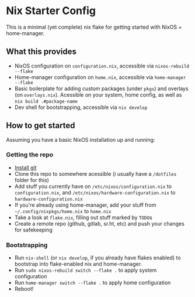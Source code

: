 # Nix Starter Config

This is a minimal (yet complete) nix flake for getting started with NixOS + home-manager.

## What this provides

- NixOS configuration on `configuration.nix`, accessible via `nixos-rebuild --flake`
- Home-manager configuration on `home.nix`, accessible via `home-manager --flake`
- Basic boilerplate for adding custom packages (under `pkgs`) and overlays (on `overlays.nix`). Acessible on your system, home config, as well as `nix build .#package-name`
- Dev shell for bootstrapping, accessible via `nix develop`

## How to get started

Assuming you have a basic NixOS installation up and running:

### Getting the repo
- [Install git](https://nixos.wiki/wiki/git)
- Clone this repo to somewhere acessible (i usually have a `/dotfiles` folder for this)
- Add stuff you currently have on `/etc/nixos/configuration.nix` to `configuration.nix`, and `/etc/nixos/hardware-configuration.nix` to `hardware-configuration.nix`
- If you're already using home-manager, add your stuff from `~/.config/nixpkgs/home.nix` to `home.nix`
- Take a look at `flake.nix`, filling out stuff marked by `TODO`s
- Create a remote repo (github, gitlab, sr.ht, etc) and push your changes for safekeeping

### Bootstrapping
- Run `nix-shell` (or `nix develop`, if you already have flakes enabled) to bootstrap into flake-enabled nix and home-manager.
- Run `sudo nixos-rebuild switch --flake .` to apply system configuration
- Run `home-manager switch --flake .` to apply home configuration
- Reboot!
